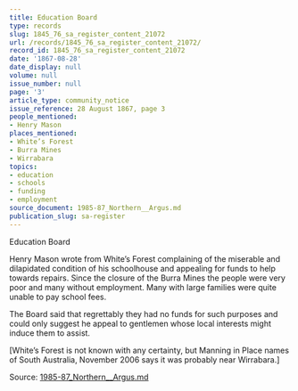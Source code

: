 ```yaml
---
title: Education Board
type: records
slug: 1845_76_sa_register_content_21072
url: /records/1845_76_sa_register_content_21072/
record_id: 1845_76_sa_register_content_21072
date: '1867-08-28'
date_display: null
volume: null
issue_number: null
page: '3'
article_type: community_notice
issue_reference: 28 August 1867, page 3
people_mentioned:
- Henry Mason
places_mentioned:
- White’s Forest
- Burra Mines
- Wirrabara
topics:
- education
- schools
- funding
- employment
source_document: 1985-87_Northern__Argus.md
publication_slug: sa-register
---
```


Education Board

Henry Mason wrote from White’s Forest complaining of the miserable and dilapidated condition of his schoolhouse and appealing for funds to help towards repairs.  Since the closure of the Burra Mines the people were very poor and many without employment.  Many with large families were quite unable to pay school fees.

The Board said that regrettably they had no funds for such purposes and could only suggest he appeal to gentlemen whose local interests might induce them to assist.

[White’s Forest is not known with any certainty, but Manning in Place names of South Australia, November 2006 says it was probably near Wirrabara.]

Source: [1985-87_Northern__Argus.md](/downloads/markdown/1985-87_Northern__Argus.md)

